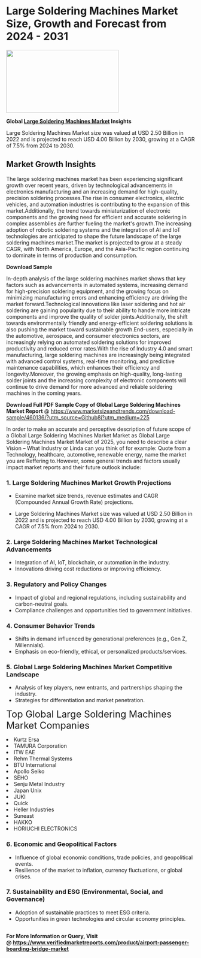 <H1>Large Soldering Machines Market Size, Growth and Forecast from 2024 - 2031</H1><img class="aligncenter size-medium wp-image-584254" src="https://thirdeyenews.in/wp-content/uploads/2024/09/Global-Market-Research-300x168.jpeg" alt="" width="300" height="168" /><p><strong>Global&nbsp;<a href="https://www.marketsizeandtrends.com/download-sample/460136/?utm_source=Github8j?utm_medium=225">Large Soldering Machines Market</a> Insights</strong></p><p>Large Soldering Machines Market size was valued at USD 2.50 Billion in 2022 and is projected to reach USD 4.00 Billion by 2030, growing at a CAGR of 7.5% from 2024 to 2030.</p><p><h2>Market Growth Insights</h2> <p>The large soldering machines market has been experiencing significant growth over recent years, driven by technological advancements in electronics manufacturing and an increasing demand for high-quality, precision soldering processes.The rise in consumer electronics, electric vehicles, and automation industries is contributing to the expansion of this market.Additionally, the trend towards miniaturization of electronic components and the growing need for efficient and accurate soldering in complex assemblies are further fueling the market's growth.The increasing adoption of robotic soldering systems and the integration of AI and IoT technologies are anticipated to shape the future landscape of the large soldering machines market.The market is projected to grow at a steady CAGR, with North America, Europe, and the Asia-Pacific region continuing to dominate in terms of production and consumption.</p> <p><strong>Download Sample</strong></p> <p>In-depth analysis of the large soldering machines market shows that key factors such as advancements in automated systems, increasing demand for high-precision soldering equipment, and the growing focus on minimizing manufacturing errors and enhancing efficiency are driving the market forward.Technological innovations like laser soldering and hot air soldering are gaining popularity due to their ability to handle more intricate components and improve the quality of solder joints.Additionally, the shift towards environmentally friendly and energy-efficient soldering solutions is also pushing the market toward sustainable growth.End-users, especially in the automotive, aerospace, and consumer electronics sectors, are increasingly relying on automated soldering solutions for improved productivity and reduced error rates.With the rise of Industry 4.0 and smart manufacturing, large soldering machines are increasingly being integrated with advanced control systems, real-time monitoring, and predictive maintenance capabilities, which enhances their efficiency and longevity.Moreover, the growing emphasis on high-quality, long-lasting solder joints and the increasing complexity of electronic components will continue to drive demand for more advanced and reliable soldering machines in the coming years.</p> <p><span class=""><strong>Download Full PDF Sample Copy of Global Large Soldering Machines Market Report</strong> @ <a href="https://www.marketsizeandtrends.com/download-sample/460136/?utm_source=Github8j?utm_medium=225" target="_blank">https://www.marketsizeandtrends.com/download-sample/460136/?utm_source=Github8j?utm_medium=225</a></span></p><p>In order to make an accurate and perceptive description of future scope of a Global&nbsp;Large Soldering Machines Market Market as Global&nbsp;Large Soldering Machines Market Market of 2025, you need to describe a clear Vision &ndash; What Industry or Linda can you think of for example: Quote from a Technology, healthcare, automotive, renewable energy, name the market you are Reffering to.However, some general trends and factors usually impact market reports and their future outlook include:</p><h3>1.&nbsp;<strong>Large Soldering Machines Market Growth Projections</strong></h3><ul><li>Examine market size trends, revenue estimates and CAGR (Compounded Annual Growth Rate) projections.</li><li><p>Large Soldering Machines Market size was valued at USD 2.50 Billion in 2022 and is projected to reach USD 4.00 Billion by 2030, growing at a CAGR of 7.5% from 2024 to 2030.</p></li></ul><h3>2.&nbsp;<strong>Large Soldering Machines Market Technological Advancements</strong></h3><ul><li>Integration of AI, IoT, blockchain, or automation in the industry.</li><li>Innovations driving cost reductions or improving efficiency.</li></ul><h3>3.&nbsp;<strong>Regulatory and Policy Changes</strong></h3><ul><li>Impact of global and regional regulations, including sustainability and carbon-neutral goals.</li><li>Compliance challenges and opportunities tied to government initiatives.</li></ul><h3>4.&nbsp;<strong>Consumer Behavior Trends</strong></h3><ul><li>Shifts in demand influenced by generational preferences (e.g., Gen Z, Millennials).</li><li>Emphasis on eco-friendly, ethical, or personalized products/services.</li></ul><h3>5.&nbsp;<strong>Global Large Soldering Machines Market Competitive Landscape</strong></h3><ul><li>Analysis of key players, new entrants, and partnerships shaping the industry.</li><li>Strategies for differentiation and market penetration.</li></ul><p data-pm-slice="1 1 []"><span style="color: inherit; font-family: inherit; font-size: 25px;">Top Global Large Soldering Machines Market Companies</span></p><div class="" data-test-id=""><p><li>Kurtz Ersa</li><li> TAMURA Corporation</li><li> ITW EAE</li><li> Rehm Thermal Systems</li><li> BTU International</li><li> Apollo Seiko</li><li> SEHO</li><li> Senju Metal Industry</li><li> Japan Unix</li><li> JUKI</li><li> Quick</li><li> Heller Industries</li><li> Suneast</li><li> HAKKO</li><li> HORIUCHI ELECTRONICS</li></p></div><h3>6.&nbsp;<strong>Economic and Geopolitical Factors</strong></h3><ul><li>Influence of global economic conditions, trade policies, and geopolitical events.</li><li>Resilience of the market to inflation, currency fluctuations, or global crises.</li></ul><h3>7.&nbsp;<strong>Sustainability and ESG (Environmental, Social, and Governance)</strong></h3><ul><li>Adoption of sustainable practices to meet ESG criteria.</li><li>Opportunities in green technologies and circular economy principles.</li></ul><h2><strong style="font-size: 14px;">For More Information or Query, Visit @&nbsp;</strong><a style="background-color: #ffffff; font-size: 14px;" href="https://www.marketsizeandtrends.com/report/large-soldering-machines-market/" target="_blank">https://www.verifiedmarketreports.com/product/airport-passenger-boarding-bridge-market</a></h2>
